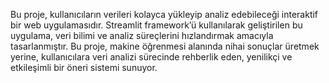 Bu proje, kullanıcıların verileri kolayca yükleyip analiz edebileceği interaktif bir web uygulamasıdır. Streamlit framework’ü kullanılarak geliştirilen bu uygulama, veri bilimi ve analiz süreçlerini hızlandırmak amacıyla tasarlanmıştır.
Bu proje, makine öğrenmesi alanında nihai sonuçlar üretmek yerine, kullanıcılara veri analizi sürecinde rehberlik eden, yenilikçi ve etkileşimli bir öneri sistemi sunuyor.
